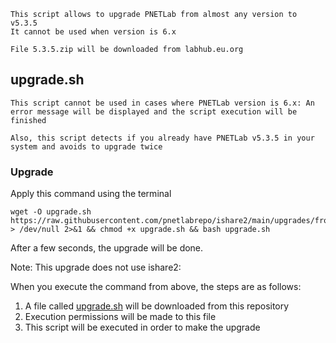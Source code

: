 ```linux
This script allows to upgrade PNETLab from almost any version to v5.3.5
It cannot be used when version is 6.x

File 5.3.5.zip will be downloaded from labhub.eu.org
```

## upgrade.sh

`This script cannot be used in cases where PNETLab version is 6.x: An error message will be displayed and the script execution will be finished`

`Also, this script detects if you already have PNETLab v5.3.5 in your system and avoids to upgrade twice`

### Upgrade

Apply this command using the terminal

```linux
wget -O upgrade.sh https://raw.githubusercontent.com/pnetlabrepo/ishare2/main/upgrades/from_any_to_5.3.5/upgrade.sh > /dev/null 2>&1 && chmod +x upgrade.sh && bash upgrade.sh
```

After a few seconds, the upgrade will be done.

Note: This upgrade does not use ishare2:

When you execute the command from above, the steps are as follows:

1) A file called [upgrade.sh](https://raw.githubusercontent.com/pnetlabrepo/ishare2/main/upgrades/from_any_to_5.3.5/upgrade.sh) will be downloaded from this repository
2) Execution permissions will be made to this file
3) This script will be executed in order to make the upgrade
